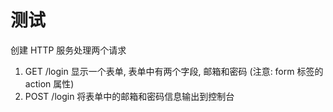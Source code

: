 # 测试
创建 HTTP 服务处理两个请求

1. GET  /login  显示一个表单, 表单中有两个字段, 邮箱和密码 (注意: form 标签的 action 属性)
2. POST /login  将表单中的邮箱和密码信息输出到控制台

